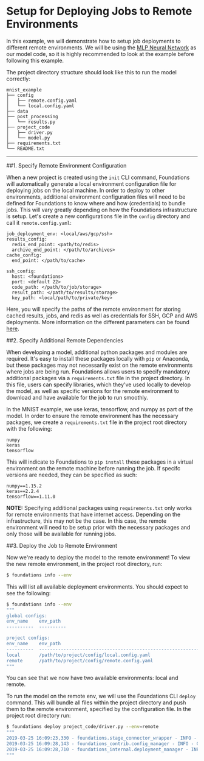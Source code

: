 <h1>Setup for Deploying Jobs to Remote Environments</h1>

In this example, we will demonstrate how to setup job deployments to different remote environments. We will be using the [MLP Neural Network](../mnist_example/) as our model code, so it is highly recommended to look at the example before following this example.

The project directory structure should look like this to run the model correctly:
```
mnist_example
├── config
│   ├── remote.config.yaml
│   └── local.config.yaml
├── data
├── post_processing
│   └── results.py
├── project_code
│   ├── driver.py
│   └── model.py
├── requirements.txt
└── README.txt
```
---
##1. Specify Remote Environment Configuration 

When a new project is created using the `init` CLI command, Foundations will automatically generate a local environment configuration file for deploying jobs on the local machine. In order to deploy to other environments, additional environment configuration files will need to be defined for Foundations to know where and how (credentials) to bundle jobs. This will vary greatly depending on how the Foundations infrastructure is setup. Let's create a new configurations file in the `config` directory and call it `remote.config.yaml`:
```
job_deployment_env: <local/aws/gcp/ssh>
results_config:
  redis_end_point: <path/to/redis>
  archive_end_point: </path/to/archives>
cache_config:
  end_point: </path/to/cache>

ssh_config:
  host: <foundations>
  port: <default 22>
  code_path: </path/to/job/storage>
  result_path: </path/to/results/storage>
  key_path: <local/path/to/private/key>
```

Here, you will specify the paths of the remote environment for storing cached results, jobs, and redis as well as credentials for SSH, GCP and AWS deployments. More information on the different parameters can be found [here](../configs/#configuration-options).

##2. Specify Additional Remote Dependencies

When developing a model, additional python packages and modules are required. It's easy to install these packages locally with `pip` or Anaconda, but these packages may not necessarily exist on the remote environments where jobs are being run. Foundations allows users to specify mandatory additional packages via a `requirements.txt` file in the project directory. In this file, users can specify libraries, which they've used locally to develop the model, as well as specific versions for the remote environment to download and have available for the job to run smoothly.

In the MNIST example, we use keras, tensorflow, and numpy as part of the model. In order to ensure the remote environment has the necessary packages, we create a `requirements.txt` file in the project root directory with the following:
```
numpy
keras
tensorflow
```
This will indicate to Foundations to `pip install` these packages in a virtual environment on the remote machine before running the job. If specifc versions are needed, they can be specified as such:
```
numpy==1.15.2
keras==2.2.4
tensorflow==1.11.0
```
**NOTE:** Specifying additional packages using `requirements.txt` only works for remote environments that have internet access. Depending on the infrastructure, this may not be the case. In this case, the remote environment will need to be setup prior with the necessary packages and only those will be available for running jobs.

##3. Deploy the Job to Remote Environment

Now we're ready to deploy the model to the remote environment! To view the new remote environment, in the project root directory, run:
```bash
$ foundations info --env
```

This will list all available deployment environments. You should expect to see the following:
```bash
$ foundations info --env
"""
global configs:
env_name    env_path
----------  ----------

project configs:
env_name    env_path
----------  ------------------------------------------------------------------------
local       /path/to/project/config/local.config.yaml
remote      /path/to/project/config/remote.config.yaml
"""
```
You can see that we now have two available environments: local and remote. 

To run the model on the remote env, we will use the Foundations CLI `deploy` command. This will bundle all files within the project directory and push them to the remote environment, specified by the configuration file. In the project root directory run:
```bash
$ foundations deploy project_code/driver.py --env=remote
"""
2019-03-25 16:09:23,330 - foundations.stage_connector_wrapper - INFO - Deploying job...
2019-03-25 16:09:28,143 - foundations_contrib.config_manager - INFO - Configured with {'deployment_type': <class 'foundations_ssh.sftp_job_deployment.SFTPJobDeployment'>}
2019-03-25 16:09:28,710 - foundations_internal.deployment_manager - INFO - Job '08454775-c1d3-4769-828c-47dfe11f745c' deployed.
"""
```

